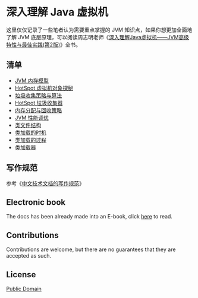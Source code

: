 # 深入理解 Java 虚拟机
这里仅仅记录了一些笔者认为需要重点掌握的 JVM 知识点，如果你想更加全面地了解 JVM 底层原理，可以阅读周志明老师《[深入理解Java虚拟机——JVM高级特性与最佳实践(第2版)](http://paver62xl.bkt.clouddn.com/深入理解Java虚拟机——JVM高级特性与最佳实践%28第2版%29.pdf)》全书。

## 清单
* [JVM 内存模型](/docs/01-jvm-memory-model.md)
* [HotSpot 虚拟机对象探秘](/docs/02-hotspot-jvm-object.md)
* [垃圾收集策略与算法](/docs/03-gc-algorithms.md)
* [HotSpot 垃圾收集器](/docs/04-hotspot-gc.md)
* [内存分配与回收策略](/docs/05-memory-allocation-gc.md)
* [JVM 性能调优](/docs/06-jvm-performance-tuning.md)
* [类文件结构](/docs/07-class-structure.md)
* [类加载的时机](/docs/08-load-class-time.md)
* [类加载的过程](/docs/09-load-class-process.md)
* [类加载器](/docs/10-class-loader.md)

## 写作规范
参考《[中文技术文档的写作规范](https://github.com/ruanyf/document-style-guide)》

## Electronic book
The docs has been already made into an E-book, click [here](https://yanglbme.gitbook.io/jvm) to read.

## Contributions
Contributions are welcome, but there are no guarantees that they are accepted as such.

## License
[Public Domain](https://baike.baidu.com/item/公有领域/9890908?fr=aladdin&fromid=10349925&fromtitle=Public+Domain)

